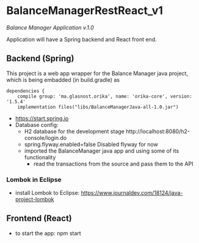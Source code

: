 # BalanceManagerRestReact_v1

_Balance Manager Application v.1.0_

Application will have a Spring backend and React front end.

## Backend (Spring)

This project is a web app wrapper for the Balance Manager java project, which is being embadded (in build.gradle) as

	dependencies {
		compile group: 'ma.glasnost.orika', name: 'orika-core', version: '1.5.4'
		implementation files("libs/BalanceManagerJava-all-1.0.jar")

* https://start.spring.io
* Database config:
	* H2 database for the development stage http://localhost:8080/h2-console/login.do
	* spring.flyway.enabled=false Disabled flyway for now
	* imported the BalanceManager java app and using some of its functionality
		* read the transactions from the source and pass them to the API

### Lombok in Eclipse
* install Lombok to Eclipse: https://www.journaldev.com/18124/java-project-lombok

## Frontend (React)

* to start the app: npm start

